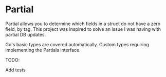 # Partial

Partial allows you to determine which fields in a struct do not have a zero field, by tag. This project was inspired to solve an issue I was having with partial DB updates.

Go's basic types are covered automatically. Custom types requiring implementing the Partials interface.

TODO:

Add tests
